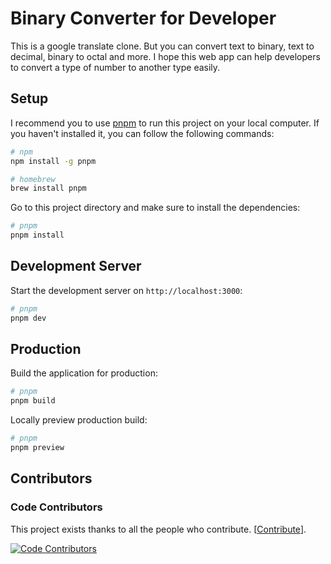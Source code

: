 # Binary Converter for Developer

This is a google translate clone. But you can convert text to binary, text to decimal, binary to octal and more. I hope this web app can help developers to convert a type of number to another type easily.

## Setup

I recommend you to use [pnpm](https://pnpm.io) to run this project on your local computer. If you haven't installed it, you can follow the following commands:

```bash
# npm
npm install -g pnpm

# homebrew
brew install pnpm
```

Go to this project directory and make sure to install the dependencies:

```bash
# pnpm
pnpm install
```

## Development Server

Start the development server on `http://localhost:3000`:

```bash
# pnpm
pnpm dev
```

## Production

Build the application for production:

```bash
# pnpm
pnpm build
```

Locally preview production build:

```bash
# pnpm
pnpm preview
```

## Contributors

### Code Contributors

This project exists thanks to all the people who contribute. [[Contribute](https://github.com/Andrian004/binary-converter/blob/main/README.md)].

[![Code Contributors](https://contrib.rocks/image?repo=Andrian004/binary-converter)](https://github.com/Andrian004/binary-converter/graphs/contributors)
